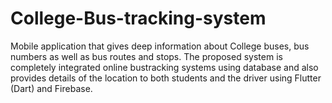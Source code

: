 # College-Bus-tracking-system
Mobile application that gives deep information about College buses, bus numbers as well as bus routes and stops. The proposed system is completely integrated online bustracking systems using database and also provides details of the location to both students and the driver using Flutter (Dart) and Firebase.
